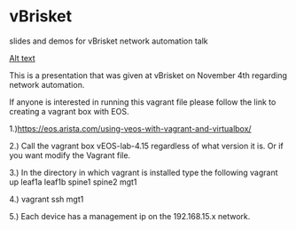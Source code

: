 # vBrisket
slides and demos for vBrisket network automation talk 


[Alt text](environment.png?raw=true "Optional Title")

This is a presentation that was given at vBrisket on November 4th regarding network automation.

If anyone is interested in running this vagrant file please follow the link to creating a vagrant box with EOS.

1.)https://eos.arista.com/using-veos-with-vagrant-and-virtualbox/

2.) Call the vagrant box vEOS-lab-4.15 regardless of what version it is.  Or if you want modify the Vagrant file.

3.) In the directory in which vagrant is installed type the following vagrant up leaf1a leaf1b spine1 spine2 mgt1

4.) vagrant ssh mgt1 

5.) Each device has a management ip on the 192.168.15.x network. 
